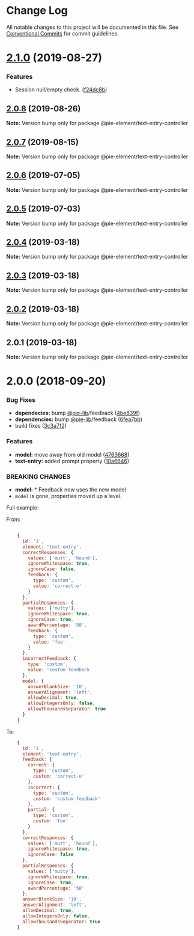 # Change Log

All notable changes to this project will be documented in this file.
See [Conventional Commits](https://conventionalcommits.org) for commit guidelines.

# [2.1.0](https://github.com/pie-framework/pie-elements/compare/@pie-element/text-entry-controller@2.0.8...@pie-element/text-entry-controller@2.1.0) (2019-08-27)


### Features

* Session null/empty check. ([f24dc8b](https://github.com/pie-framework/pie-elements/commit/f24dc8b))





## [2.0.8](https://github.com/pie-framework/pie-elements/compare/@pie-element/text-entry-controller@2.0.7...@pie-element/text-entry-controller@2.0.8) (2019-08-26)

**Note:** Version bump only for package @pie-element/text-entry-controller





## [2.0.7](https://github.com/pie-framework/pie-elements/compare/@pie-element/text-entry-controller@2.0.6...@pie-element/text-entry-controller@2.0.7) (2019-08-15)

**Note:** Version bump only for package @pie-element/text-entry-controller





## [2.0.6](https://github.com/pie-framework/pie-elements/compare/@pie-element/text-entry-controller@2.0.5...@pie-element/text-entry-controller@2.0.6) (2019-07-05)

**Note:** Version bump only for package @pie-element/text-entry-controller





## [2.0.5](https://github.com/pie-framework/pie-elements/compare/@pie-element/text-entry-controller@2.0.4...@pie-element/text-entry-controller@2.0.5) (2019-07-03)

**Note:** Version bump only for package @pie-element/text-entry-controller





## [2.0.4](https://github.com/pie-framework/pie-elements/compare/@pie-element/text-entry-controller@2.0.3...@pie-element/text-entry-controller@2.0.4) (2019-03-18)

**Note:** Version bump only for package @pie-element/text-entry-controller





## [2.0.3](https://github.com/pie-framework/pie-elements/compare/@pie-element/text-entry-controller@2.0.2...@pie-element/text-entry-controller@2.0.3) (2019-03-18)

**Note:** Version bump only for package @pie-element/text-entry-controller





## [2.0.2](https://github.com/pie-framework/pie-elements/compare/@pie-element/text-entry-controller@2.0.1...@pie-element/text-entry-controller@2.0.2) (2019-03-18)

**Note:** Version bump only for package @pie-element/text-entry-controller





## 2.0.1 (2019-03-18)

**Note:** Version bump only for package @pie-element/text-entry-controller





<a name="2.0.0"></a>
# 2.0.0 (2018-09-20)


### Bug Fixes

* **dependecies:** bump [@pie-lib](https://github.com/pie-lib)/feedback ([4be839f](https://github.com/pie-framework/pie-elements/commit/4be839f))
* **dependencies:** bump [@pie-lib](https://github.com/pie-lib)/feedback ([6fea7bb](https://github.com/pie-framework/pie-elements/commit/6fea7bb))
* build fixes ([3c3a7f2](https://github.com/pie-framework/pie-elements/commit/3c3a7f2))


### Features

* **model:** move away from old model ([4763668](https://github.com/pie-framework/pie-elements/commit/4763668))
* **text-entry:** added prompt property ([10a6646](https://github.com/pie-framework/pie-elements/commit/10a6646))


### BREAKING CHANGES

* **model:** * Feedback now uses the new model
* `model` is gone, properties moved up a level.

Full example:

From:
```javascript

    {
      id: '1',
      element: 'text-entry',
      correctResponses: {
        values: ['mutt', 'hound'],
        ignoreWhitespace: true,
        ignoreCase: false,
        feedback: {
          type: 'custom',
          value: 'correct-o'
        }
      },
      partialResponses: {
        values: ['mutty'],
        ignoreWhitespace: true,
        ignoreCase: true,
        awardPercentage: '50',
        feedback: {
          type: 'custom',
          value: 'foo'
        }
      },
      incorrectFeedback: {
        type: 'custom',
        value: 'custom feedback'
      },
      model: {
        answerBlankSize: '10',
        answerAlignment: 'left',
        allowDecimal: true,
        allowIntegersOnly: false,
        allowThousandsSeparator: true
      }
    }

```

To:
```javascript
    {
      id: '1',
      element: 'text-entry',
      feedback: {
        correct: {
          type: 'custom',
          custom: 'correct-o'
        },
        incorrect: {
          type: 'custom',
          custom: 'custom feedback'
        },
        partial: {
          type: 'custom',
          custom: 'foo'
        }
      },
      correctResponses: {
        values: ['mutt', 'hound'],
        ignoreWhitespace: true,
        ignoreCase: false
      },
      partialResponses: {
        values: ['mutty'],
        ignoreWhitespace: true,
        ignoreCase: true,
        awardPercentage: '50'
      },
      answerBlankSize: '10',
      answerAlignment: 'left',
      allowDecimal: true,
      allowIntegersOnly: false,
      allowThousandsSeparator: true
    }
```
